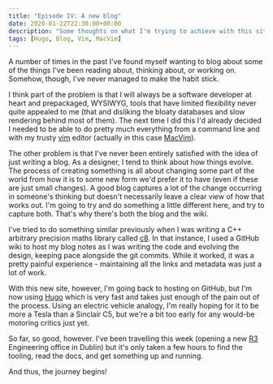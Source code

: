 ```yaml
---
title: "Episode IV: A new blog"
date: 2020-01-22T22:30:00+00:00
description: "Some thoughts on what I'm trying to achieve with this site/blog/wiki"
tags: [Hugo, Blog, Vim, MacVim]
---
```

A number of times in the past I've found myself wanting to blog about some of the things I've been reading about, thinking
about, or working on.  Somehow, though, I've never managed to make the habit stick.

I think part of the problem is that I will always be a software developer at heart and prepackaged, WYSIWYG, tools that
have limited flexibility never quite appealed to me (that and disliking the bloaty databases and slow rendering behind
most of them).  The next time I did this I'd already decided I needed to be able to do pretty much everything from a command
line and with my trusty [vim](http://www.vim.org) editor (actually in this case [MacVim](http://macvim.org)).

The other problem is that I've never been entirely satisfied with the idea of just writing a blog.  As a designer, I tend to
think about how things evolve.  The process of creating something is all about changing some part of the world from how it
is to some new form we'd prefer it to have (even if these are just small changes).  A good blog captures a lot of the
change occurring in someone's thinking but doesn't necessarily leave a clear view of how that works out.  I'm going to try
and do something a little different here, and try to capture both.  That's why there's both the blog and the wiki.

I've tried to do something similar previously when I was writing a C++ arbitrary precision maths library called
[c8](http://github.com/hashingitcom/c8/wiki).  In that instance, I used a GitHub wiki to host my blog notes
as I was writing the code and evolving the design, keeping pace alongside the git commits.  While it worked, it was a
pretty painful experience - maintaining all the links and metadata was just a lot of work.

With this new site, however, I'm going back to hosting on GitHub, but I'm now using [Hugo](http://gohugo.io) which is very
fast and takes just enough of the pain out of the process.  Using an electric vehicle analogy, I'm really hoping
for it to be more a Tesla than a Sinclair C5, but we're a bit too early for any would-be motoring critics just yet.

So far, so good, however.  I've been travelling this week (opening a new [R3](http://r3.com) Engineering office in Dublin)
but it's only taken a few hours to find the tooling, read the docs, and get something up and running.

And thus, the journey begins!
